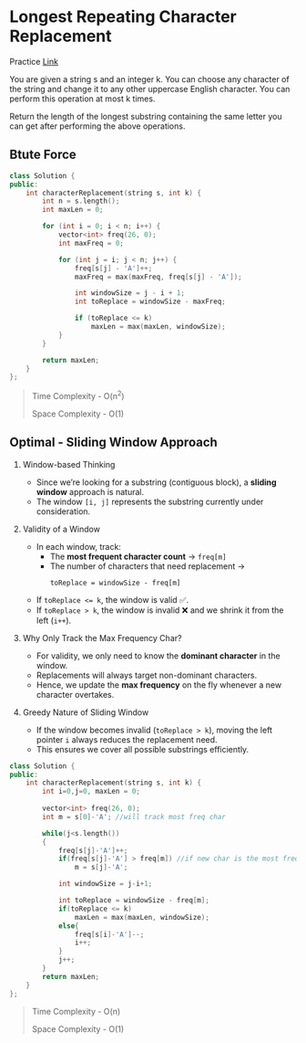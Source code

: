 # Longest Repeating Character Replacement

Practice [Link](https://leetcode.com/problems/longest-repeating-character-replacement/description/)

You are given a string s and an integer k. You can choose any character of the string and change it to any other uppercase English character. You can perform this operation at most k times.

Return the length of the longest substring containing the same letter you can get after performing the above operations.

## Btute Force

```cpp
class Solution {
public:
    int characterReplacement(string s, int k) {
        int n = s.length();
        int maxLen = 0;

        for (int i = 0; i < n; i++) {
            vector<int> freq(26, 0);
            int maxFreq = 0;

            for (int j = i; j < n; j++) {
                freq[s[j] - 'A']++;
                maxFreq = max(maxFreq, freq[s[j] - 'A']);

                int windowSize = j - i + 1;
                int toReplace = windowSize - maxFreq;

                if (toReplace <= k)
                    maxLen = max(maxLen, windowSize);
            }
        }

        return maxLen;
    }
};

```

> Time Complexity - O(n<sup>2</sup>)
>
> Space Complexity - O(1)

## Optimal - Sliding Window Approach

1. Window-based Thinking
   - Since we’re looking for a substring (contiguous block), a **sliding window** approach is natural.  
   - The window `[i, j]` represents the substring currently under consideration.

2. Validity of a Window
   - In each window, track:
     - The **most frequent character count** → `freq[m]`
     - The number of characters that need replacement →  
       ```
       toReplace = windowSize - freq[m]
       ```
   - If `toReplace <= k`, the window is valid ✅.  
   - If `toReplace > k`, the window is invalid ❌ and we shrink it from the left (`i++`).

3. Why Only Track the Max Frequency Char?
   - For validity, we only need to know the **dominant character** in the window.  
   - Replacements will always target non-dominant characters.  
   - Hence, we update the **max frequency** on the fly whenever a new character overtakes.
  
4. Greedy Nature of Sliding Window
   - If the window becomes invalid (`toReplace > k`), moving the left pointer `i` always reduces the replacement need.  
   - This ensures we cover all possible substrings efficiently.


```cpp
class Solution {
public:
    int characterReplacement(string s, int k) {
        int i=0,j=0, maxLen = 0;
        
        vector<int> freq(26, 0);
        int m = s[0]-'A'; //will track most freq char

        while(j<s.length())
        {
            freq[s[j]-'A']++;
            if(freq[s[j]-'A'] > freq[m]) //if new char is the most freq one
                m = s[j]-'A'; 

            int windowSize = j-i+1;

            int toReplace = windowSize - freq[m]; 
            if(toReplace <= k)
                maxLen = max(maxLen, windowSize);
            else{
                freq[s[i]-'A']--;
                i++;
            }
            j++;
        }
        return maxLen;
    }
};
```

> Time Complexity - O(n)
>
> Space Complexity - O(1)